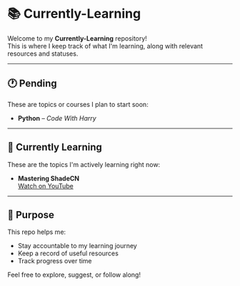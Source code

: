 # 📚 Currently-Learning

Welcome to my **Currently-Learning** repository!  
This is where I keep track of what I'm learning, along with relevant resources and statuses.

---

## 🕐 Pending

These are topics or courses I plan to start soon:

- **Python** – *Code With Harry*

---

## 🚀 Currently Learning

These are the topics I'm actively learning right now:

- **Mastering ShadeCN**  
  [Watch on YouTube](https://www.youtube.com/watch?v=SjsQdfvxjL8&t=167s)

---

## 📌 Purpose

This repo helps me:
- Stay accountable to my learning journey
- Keep a record of useful resources
- Track progress over time

Feel free to explore, suggest, or follow along!

